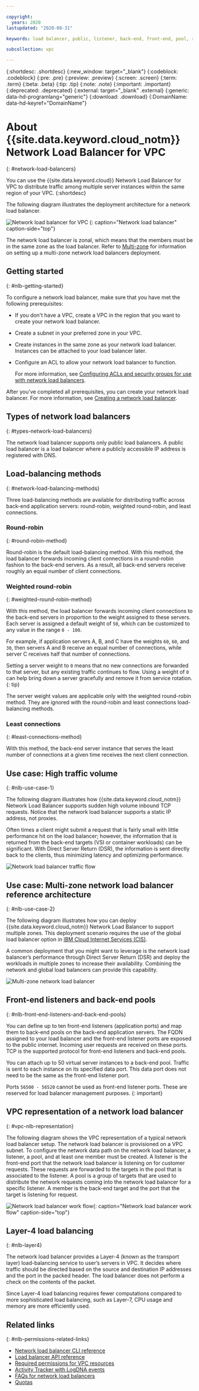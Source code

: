 ```yaml
---

copyright:
  years: 2020
lastupdated: "2020-08-31"

keywords: load balancer, public, listener, back-end, front-end, pool, round-robin, weighted, connections, methods, policies, APIs, access, ports, vpc, vpc network

subcollection: vpc

---
```


{:shortdesc: .shortdesc}
{:new_window: target="_blank"}
{:codeblock: .codeblock}
{:pre: .pre}
{:preview: .preview}
{:screen: .screen}
{:term: .term}
{:beta: .beta}
{:tip: .tip}
{:note: .note}
{:important: .important}
{:deprecated: .deprecated}
{:external: target="_blank" .external}
{:generic: data-hd-programlang="generic"}
{:download: .download}
{:DomainName: data-hd-keyref="DomainName"}

# About {{site.data.keyword.cloud_notm}} Network Load Balancer for VPC
{: #network-load-balancers}

You can use the {{site.data.keyword.cloud}} Network Load Balancer for VPC to distribute traffic among multiple server instances within the same region of your VPC. 
{:shortdesc}

The following diagram illustrates the deployment architecture for a network load balancer.

![Network load balancer for VPC](images/nlb_arc.png "Network load balancer")
{: caption="Network load balancer" caption-side="top"}

The network load balancer is zonal, which means that the members must be in the same zone as the load balancer. Refer to [Multi-zone](/docs/vpc?topic=vpc-nlb-vs-elb#nlb-mz-support) for information on setting up a multi-zone network load balancers deployment.

## Getting started
{: #nlb-getting-started}

To configure a network load balancer, make sure that you have met the following prerequisites:

* If you don't have a VPC, create a VPC in the region that you want to create your network load balancer.
* Create a subnet in your preferred zone in your VPC.
* Create instances in the same zone as your network load balancer. Instances can be attached to your load balancer later.
* Configure an ACL to allow your network load balancer to function.

  For more information, see [Configuring ACLs and security groups for use with network load balancers](/docs/vpc?topic=vpc-nlb-configuring-acls).

After you've completed all prerequisites, you can create your network load balancer. For more information, see [Creating a network load balancer](/docs/vpc?topic=vpc-nlb-ui-creating-network-load-balancer).

## Types of network load balancers
{: #types-network-load-balancers}  

The network load balancer supports only public load balancers. A public load balancer is a load balancer where a publicly accessible IP address is registered with DNS.  

## Load-balancing methods
{: #network-load-balancing-methods}

Three load-balancing methods are available for distributing traffic across back-end application servers: round-robin, weighted round-robin, and least connections.

### Round-robin
{: #round-robin-method}

Round-robin is the default load-balancing method. With this method, the load balancer forwards incoming client connections in a round-robin fashion to the back-end servers. As a result, all back-end servers receive roughly an equal number of client connections.

### Weighted round-robin
{: #weighted-round-robin-method}

With this method, the load balancer forwards incoming client connections to the back-end servers in proportion to the weight assigned to these servers. Each server is assigned a default weight of `50`, which can be customized to any value in the range `0 - 100`.

For example, if application servers A, B, and C have the weights `60`, `60`, and `30`, then servers A and B receive an equal number of connections, while server C receives half that number of connections.

Setting a server weight to `0` means that no new connections are forwarded to that server, but any existing traffic continues to flow. Using a weight of `0` can help bring down a server gracefully and remove it from service rotation.
{: tip}

The server weight values are applicable only with the weighted round-robin method. They are ignored with the round-robin and least connections load-balancing methods.

### Least connections
{: #least-connections-method}

With this method, the back-end server instance that serves the least number of connections at a given time receives the next client connection.

## Use case: High traffic volume
{: #nlb-use-case-1}

The following diagram illustrates how {{site.data.keyword.cloud_notm}} Network Load Balancer supports sudden high volume inbound TCP requests. Notice that the network load balancer supports a static IP address, not proxies.

Often times a client might submit a request that is fairly small with little performance hit on the load balancer; however, the information that is returned from the back-end targets (VSI or container workloads) can be significant. With Direct Server Return (DSR), the information is sent directly back to the clients, thus minimizing latency and optimizing performance.

![Network load balancer traffic flow](images/nlb-use-case.png)

## Use case: Multi-zone network load balancer reference architecture
{: #nlb-use-case-2}

The following diagram illustrates how you can deploy {{site.data.keyword.cloud_notm}} Network Load Balancer to support multiple zones. This deployment scenario requires the use of the global load balancer option in [IBM Cloud Internet Services (CIS)](/docs/cis?topic=cis-set-up-and-configure-your-load-balancers).

A common deployment that you might want to leverage is the network load balancer’s performance through Direct Server Return (DSR) and deploy the workloads in multiple zones to increase their availability. Combining the network and global load balancers can provide this capability.

![Multi-zone network load balancer](images/nlb_glb.png)

## Front-end listeners and back-end pools
{: #nlb-front-end-listeners-and-back-end-pools}

You can define up to ten front-end listeners (application ports) and map them to back-end pools on the back-end application servers. The FQDN assigned to your load balancer and the front-end listener ports are exposed to the public internet. Incoming user requests are received on these ports. TCP is the supported protocol for front-end listeners and back-end pools.

You can attach up to 50 virtual server instances to a back-end pool. Traffic is sent to each instance on its specified data port. This data port does not need to be the same as the front-end listener port.

Ports `56500 - 56520` cannot be used as front-end listener ports. These are reserved for load balancer management purposes.
{: important}

## VPC representation of a network load balancer
{: #vpc-nlb-representation}

The following diagram shows the VPC representation of a typical network load balancer setup. The network load balancer is provisioned on a VPC subnet. To configure the network data path on the network load balancer, a listener, a pool, and at least one member must be created. A listener is the front-end port that the network load balancer is listening on for customer requests. These requests are forwarded to the targets in the pool that is associated to the listener. A pool is a group of targets that are used to distribute the network requests coming into the network load balancer for a specific listener. A member is the back-end target and the port that the target is listening for request.

![Network load balancer work flow](images/nlb-workflow-customer-view.png "Network load balancer work flow"){: caption="Network load balancer work flow" caption-side="top"}

## Layer-4 load balancing
{: #nlb-layer4}

The network load balancer provides a Layer-4 (known as the transport layer) load-balancing service to user’s servers in VPC. It decides where traffic should be directed based on the source and destination IP addresses and the port in the packed header. The load balancer does not perform a check on the contents of the packet.

Since Layer-4 load balancing requires fewer computations compared to more sophisticated load balancing, such as Layer-7, CPU usage and memory are more efficiently used.

## Related links
{: #nlb-permissions-related-links}

* [Network load balancer CLI reference](/docs/vpc?topic=vpc-infrastructure-cli-plugin-vpc-reference#nlb-anchor)
* [Load balancer API reference](https://{DomainName}/apidocs/vpc#list-load-balancers)
* [Required permissions for VPC resources](/docs/vpc?topic=vpc-resource-authorizations-required-for-api-and-cli-calls)
* [Activity Tracker with LogDNA events](/docs/vpc?topic=vpc-at-events#events-load-balancers)
* [FAQs for network load balancers](/docs/vpc?topic=vpc-nlb-faqs)
* [Quotas](/docs/vpc?topic=vpc-quotas#load-balancer-quotas)
